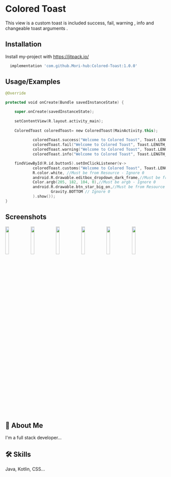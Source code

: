 
# Colored Toast

This view is a custom toast is included success, fail, warning , info and changeable toast arguments .


## Installation

Install my-project with https://jitpack.io/

```bash
  implementation 'com.github.Mori-hub:Colored-Toast:1.0.0'
```
    
## Usage/Examples

```kotlin
@Override

protected void onCreate(Bundle savedInstanceState) {

    super.onCreate(savedInstanceState);
    
    setContentView(R.layout.activity_main);
    
    ColoredToast coloredToast= new ColoredToast(MainActivity.this);
    
            coloredToast.success("Welcome to Colored Toast", Toast.LENGTH_SHORT).show());
            coloredToast.fail("Welcome to Colored Toast", Toast.LENGTH_SHORT).show());
            coloredToast.warning("Welcome to Colored Toast", Toast.LENGTH_SHORT).show());
            coloredToast.info("Welcome to Colored Toast", Toast.LENGTH_SHORT).show());

    findViewById(R.id.button5).setOnClickListener(v->
            coloredToast.customs("Welcome to Colored Toast", Toast.LENGTH_SHORT,
            R.color.white, //Must be from Resource - Ignore 0
            android.R.drawable.editbox_dropdown_dark_frame,//Must be from Resource - Ignore 0
            Color.argb(205, 182, 104, 0),//Must be argb - Ignore 0
            android.R.drawable.btn_star_big_on,//Must be from Resource - Ignore 0
                    Gravity.BOTTOM // Ignore 0
            ).show());
}
```
## Screenshots
<img src="https://user-images.githubusercontent.com/53067774/160169777-3021113f-06d0-47a4-b61e-030ee267834c.jpg" width="15%"></img> <img src="https://user-images.githubusercontent.com/53067774/160169787-7e5932e3-e655-47dc-9acd-d3b5e3bde725.jpg" width="15%"></img> <img src="https://user-images.githubusercontent.com/53067774/160169799-e814be6c-80ad-4f5e-8fab-785e81531964.jpg" width="15%"></img> <img src="https://user-images.githubusercontent.com/53067774/160169811-cb655179-8135-426a-b591-53917d9d1f4c.jpg" width="15%"></img> <img src="https://user-images.githubusercontent.com/53067774/160169821-1fb3b5b5-b598-4f53-b95c-9dd97a08f27e.jpg" width="15%"></img> <img src="https://user-images.githubusercontent.com/53067774/160169826-f005d538-e092-4a58-ab75-8ef5d32b08ae.jpg" width="15%"></img> 

## 🚀 About Me
I'm a full stack developer...


## 🛠 Skills
Java, Kotlin, CSS...

